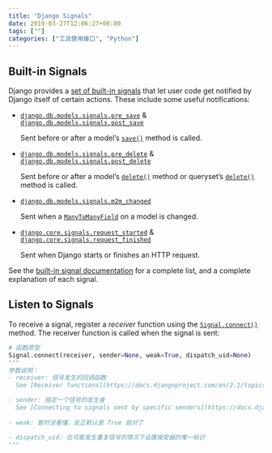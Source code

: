 ```yaml
---
title: "Django Signals"
date: 2019-03-27T12:06:27+08:00
tags: [""]
categories: ["工具使用接口", "Python"]
---
```



## Built-in Signals

Django provides a [set of built-in signals](https://docs.djangoproject.com/en/2.1/ref/signals/) that let user code get notified by Django itself of certain actions. These include some useful notifications:

- [`django.db.models.signals.pre_save`](https://docs.djangoproject.com/en/2.1/ref/signals/#django.db.models.signals.pre_save) & [`django.db.models.signals.post_save`](https://docs.djangoproject.com/en/2.1/ref/signals/#django.db.models.signals.post_save)

  Sent before or after a model’s [`save()`](https://docs.djangoproject.com/en/2.1/ref/models/instances/#django.db.models.Model.save) method is called.

- [`django.db.models.signals.pre_delete`](https://docs.djangoproject.com/en/2.1/ref/signals/#django.db.models.signals.pre_delete) & [`django.db.models.signals.post_delete`](https://docs.djangoproject.com/en/2.1/ref/signals/#django.db.models.signals.post_delete)

  Sent before or after a model’s [`delete()`](https://docs.djangoproject.com/en/2.1/ref/models/instances/#django.db.models.Model.delete) method or queryset’s [`delete()`](https://docs.djangoproject.com/en/2.1/ref/models/querysets/#django.db.models.query.QuerySet.delete) method is called.

- [`django.db.models.signals.m2m_changed`](https://docs.djangoproject.com/en/2.1/ref/signals/#django.db.models.signals.m2m_changed)

  Sent when a [`ManyToManyField`](https://docs.djangoproject.com/en/2.1/ref/models/fields/#django.db.models.ManyToManyField) on a model is changed.

- [`django.core.signals.request_started`](https://docs.djangoproject.com/en/2.1/ref/signals/#django.core.signals.request_started) & [`django.core.signals.request_finished`](https://docs.djangoproject.com/en/2.1/ref/signals/#django.core.signals.request_finished)

  Sent when Django starts or finishes an HTTP request.

See the [built-in signal documentation](https://docs.djangoproject.com/en/2.1/ref/signals/) for a complete list, and a complete explanation of each signal.

## Listen to Signals

To receive a signal, register a *receiver* function using the [`Signal.connect()`](https://docs.djangoproject.com/en/2.1/topics/signals/#django.dispatch.Signal.connect) method. The receiver function is called when the signal is sent:

```python
# 函数原型
Signal.connect(receiver, sender=None, weak=True, dispatch_uid=None)
"""
参数说明：
- receiver: 信号发生的回调函数
  See [Receiver functions](https://docs.djangoproject.com/en/2.1/topics/signals/#receiver-functions)

- sender: 指定一个信号的发生者
  See [Connecting to signals sent by specific senders](https://docs.djangoproject.com/en/2.1/topics/signals/#connecting-to-specific-signals)
  
- weak: 暂时没看懂，反正默认是 True 就对了

- dispatch_uid: 在可能发生重复信号的情况下设置接受器的唯一标识
"""
```

